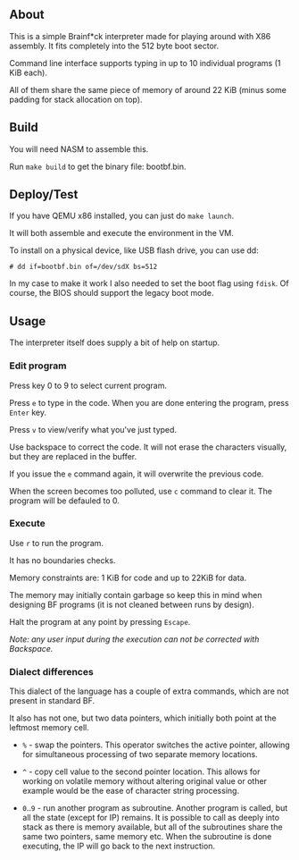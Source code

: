 ## About

This is a simple Brainf\*ck interpreter made for playing around with X86 assembly. It fits completely into the 512 byte boot sector.

Command line interface supports typing in up to 10 individual programs (1 KiB each).

All of them share the same piece of memory of around 22 KiB (minus some padding for stack allocation on top).

## Build

You will need NASM to assemble this.

Run `make build` to get the binary file: bootbf.bin.

## Deploy/Test

If you have QEMU x86 installed, you can just do `make launch`.

It will both assemble and execute the environment in the VM.

To install on a physical device, like USB flash drive, you can use dd:

`# dd if=bootbf.bin of=/dev/sdX bs=512`

In my case to make it work I also needed to set the boot flag using `fdisk`.
Of course, the BIOS should support the legacy boot mode.

## Usage

The interpreter itself does supply a bit of help on startup.

### Edit program

Press key 0 to 9 to select current program.

Press `e` to type in the code. When you are done entering the program, press `Enter` key.

Press `v` to view/verify what you've just typed.

Use backspace to correct the code. It will not erase the characters visually, but they are replaced in the buffer.

If you issue the `e` command again, it will overwrite the previous code.

When the screen becomes too polluted, use `c` command to clear it. The program will be defauled to 0.

### Execute

Use `r` to run the program.

It has no boundaries checks.

Memory constraints are: 1 KiB for code and up to 22KiB for data.

The memory may initially contain garbage so keep this in mind when designing BF programs (it is not cleaned between runs by design).

Halt the program at any point by pressing `Escape`.

*Note: any user input during the execution can not be corrected with Backspace.*

### Dialect differences

This dialect of the language has a couple of extra commands, which are not present in standard BF.

It also has not one, but two data pointers, which initially both point at the leftmost memory cell.

- `%` - swap the pointers. This operator switches the active pointer, allowing for simultaneous processing of two separate memory locations.

- `^` - copy cell value to the second pointer location. This allows for working on volatile memory without altering original value or other example would be the ease of character string processing.

- `0`..`9` - run another program as subroutine. Another program is called, but all the state (except for IP) remains. It is possible to call as deeply into stack as there is memory available, but all of the subroutines share the same two pointers, same memory etc. When the subroutine is done executing, the IP will go back to the next instruction.
